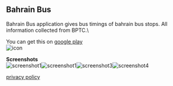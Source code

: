 
## Bahrain Bus

Bahrain Bus application gives bus timings of bahrain bus stops. All information collected from BPTC.\

You can get this on [google play](https://play.google.com/store/apps/details?id=com.emptybox.bhbus) \
![icon](https://play-lh.googleusercontent.com/_VD1nSHJHLFzWyVZN0pzBec08WyH8xXMdm5fLgpOis5daiQMhAzJ4aMEqEMJxQw_uiE=s50)
 
 **Screenshots**\
![screenshot1](https://play-lh.googleusercontent.com/efig5FUpBeBwxO9oDu49UtDZ--t37BEFlXF_K0qUF8Ni6qNdeSmc-PSCFjHEOkYWsZ4Y=w200)![screenshot1](https://play-lh.googleusercontent.com/DTltKUge_UeEbO1lqfn2MxfA3Cf0csHpNBPLVqbKleHo2mkhrOZtKPtHguI0AVX_7MCb=w200)![screenshot3](https://play-lh.googleusercontent.com/Y85gUahuspb04K3hLZccncVSMxpZN-nl-NHBl_uRQd_ZqfOJyjGCxjNrhYOvbs0qQ0o=w200)![screenshot4](https://play-lh.googleusercontent.com/Ye2z3goeuL1t7pk_IX-6ITEbpr9pFxz8ZCEq4moe4_lje1_c7uAlJfIypoATTpmEXw=w200)

 
[privacy policy](https://vel-jack.github.io/nothingbox/policy/bahrainbus)
